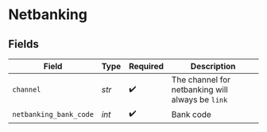 # Netbanking


## Fields

| Field                                            | Type                                             | Required                                         | Description                                      |
| ------------------------------------------------ | ------------------------------------------------ | ------------------------------------------------ | ------------------------------------------------ |
| `channel`                                        | *str*                                            | :heavy_check_mark:                               | The channel for netbanking will always be `link` |
| `netbanking_bank_code`                           | *int*                                            | :heavy_check_mark:                               | Bank code                                        |